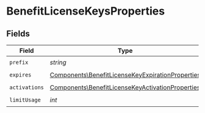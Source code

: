 # BenefitLicenseKeysProperties


## Fields

| Field                                                                                                                | Type                                                                                                                 | Required                                                                                                             | Description                                                                                                          |
| -------------------------------------------------------------------------------------------------------------------- | -------------------------------------------------------------------------------------------------------------------- | -------------------------------------------------------------------------------------------------------------------- | -------------------------------------------------------------------------------------------------------------------- |
| `prefix`                                                                                                             | *string*                                                                                                             | :heavy_check_mark:                                                                                                   | N/A                                                                                                                  |
| `expires`                                                                                                            | [Components\BenefitLicenseKeyExpirationProperties](../../Models/Components/BenefitLicenseKeyExpirationProperties.md) | :heavy_check_mark:                                                                                                   | N/A                                                                                                                  |
| `activations`                                                                                                        | [Components\BenefitLicenseKeyActivationProperties](../../Models/Components/BenefitLicenseKeyActivationProperties.md) | :heavy_check_mark:                                                                                                   | N/A                                                                                                                  |
| `limitUsage`                                                                                                         | *int*                                                                                                                | :heavy_check_mark:                                                                                                   | N/A                                                                                                                  |